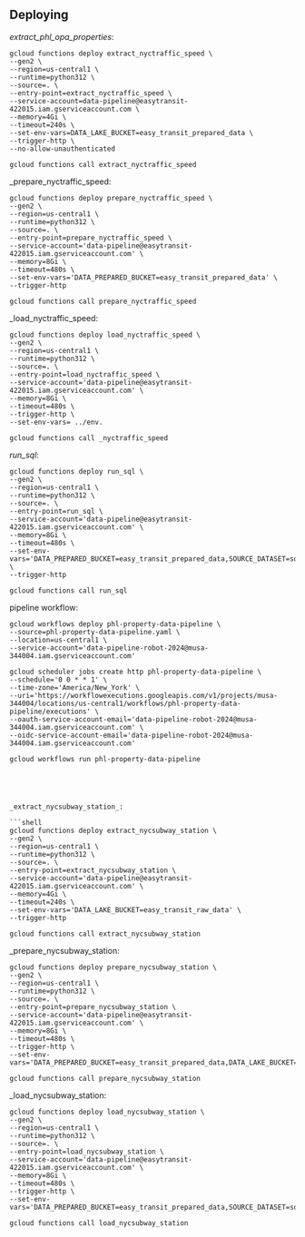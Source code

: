 ## Deploying

_extract_phl_opa_properties_:

```shell
gcloud functions deploy extract_nyctraffic_speed \
--gen2 \
--region=us-central1 \
--runtime=python312 \
--source=. \
--entry-point=extract_nyctraffic_speed \
--service-account=data-pipeline@easytransit-422015.iam.gserviceaccount.com \
--memory=4Gi \
--timeout=240s \
--set-env-vars=DATA_LAKE_BUCKET=easy_transit_prepared_data \
--trigger-http \
--no-allow-unauthenticated
```

```shell
gcloud functions call extract_nyctraffic_speed
```

_prepare_nyctraffic_speed:

```shell
gcloud functions deploy prepare_nyctraffic_speed \
--gen2 \
--region=us-central1 \
--runtime=python312 \
--source=. \
--entry-point=prepare_nyctraffic_speed \
--service-account='data-pipeline@easytransit-422015.iam.gserviceaccount.com' \
--memory=8Gi \
--timeout=480s \
--set-env-vars='DATA_PREPARED_BUCKET=easy_transit_prepared_data' \
--trigger-http 
```

```shell
gcloud functions call prepare_nyctraffic_speed
```
_load_nyctraffic_speed:

```shell
gcloud functions deploy load_nyctraffic_speed \
--gen2 \
--region=us-central1 \
--runtime=python312 \
--source=. \
--entry-point=load_nyctraffic_speed \
--service-account='data-pipeline@easytransit-422015.iam.gserviceaccount.com' \
--memory=8Gi \
--timeout=480s \
--trigger-http \
--set-env-vars= ../env. 

```

```shell
gcloud functions call _nyctraffic_speed
```



_run_sql_:

```shell
gcloud functions deploy run_sql \
--gen2 \
--region=us-central1 \
--runtime=python312 \
--source=. \
--entry-point=run_sql \
--service-account='data-pipeline@easytransit-422015.iam.gserviceaccount.com' \
--memory=8Gi \
--timeout=480s \
--set-env-vars='DATA_PREPARED_BUCKET=easy_transit_prepared_data,SOURCE_DATASET=source,CORE_DATASET=core' \
--trigger-http 
```

```shell
gcloud functions call run_sql
```




pipeline workflow:
```shell
gcloud workflows deploy phl-property-data-pipeline \
--source=phl-property-data-pipeline.yaml \
--location=us-central1 \
--service-account='data-pipeline-robot-2024@musa-344004.iam.gserviceaccount.com'

gcloud scheduler jobs create http phl-property-data-pipeline \
--schedule='0 0 * * 1' \
--time-zone='America/New_York' \
--uri='https://workflowexecutions.googleapis.com/v1/projects/musa-344004/locations/us-central1/workflows/phl-property-data-pipeline/executions' \
--oauth-service-account-email='data-pipeline-robot-2024@musa-344004.iam.gserviceaccount.com' \
--oidc-service-account-email='data-pipeline-robot-2024@musa-344004.iam.gserviceaccount.com'
```

```shell
gcloud workflows run phl-property-data-pipeline





_extract_nycsubway_station_:

```shell
gcloud functions deploy extract_nycsubway_station \
--gen2 \
--region=us-central1 \
--runtime=python312 \
--source=. \
--entry-point=extract_nycsubway_station \
--service-account='data-pipeline@easytransit-422015.iam.gserviceaccount.com' \
--memory=4Gi \
--timeout=240s \
--set-env-vars='DATA_LAKE_BUCKET=easy_transit_raw_data' \
--trigger-http 
```

```shell
gcloud functions call extract_nycsubway_station
```

_prepare_nycsubway_station:

```shell
gcloud functions deploy prepare_nycsubway_station \
--gen2 \
--region=us-central1 \
--runtime=python312 \
--source=. \
--entry-point=prepare_nycsubway_station \
--service-account='data-pipeline@easytransit-422015.iam.gserviceaccount.com' \
--memory=8Gi \
--timeout=480s \
--trigger-http \
--set-env-vars='DATA_PREPARED_BUCKET=easy_transit_prepared_data,DATA_LAKE_BUCKET=easy_transit_raw_data'
```

```shell
gcloud functions call prepare_nycsubway_station
```

_load_nycsubway_station:

```shell
gcloud functions deploy load_nycsubway_station \
--gen2 \
--region=us-central1 \
--runtime=python312 \
--source=. \
--entry-point=load_nycsubway_station \
--service-account='data-pipeline@easytransit-422015.iam.gserviceaccount.com' \
--memory=8Gi \
--timeout=480s \
--trigger-http \
--set-env-vars='DATA_PREPARED_BUCKET=easy_transit_prepared_data,SOURCE_DATASET=source,CORE_DATASET=core'

```

```shell
gcloud functions call load_nycsubway_station
```